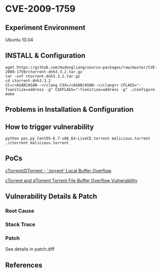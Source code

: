# CVE-2009-1759

## Experiment Environment

Ubuntu 10.04

## INSTALL & Configuration

```
wget https://github.com/mudongliang/source-packages/raw/master/CVE-2009-1759/ctorrent-dnh3.3.2.tar.gz
tar -xvf ctorrent-dnh3.3.2.tar.gz
cd ctorrent-dnh3.3.2
CC=/<ASAN|ASAN-->/clang CXX=/<ASAN|ASAN-->/clang++ CFLAGS="-fsanitize=address -g" CXXFLAGS="-fsanitize=address -g" ./configure
make
```

## Problems in Installation & Configuration


## How to trigger vulnerability

```
python poc.py CentOS-6.7-x86_64-LiveCD.torrent malicious.torrent
./ctorrent malicious.torrent
```

## PoCs

[cTorrent/DTorrent - '.torrent' Local Buffer Overflow](https://www.exploit-db.com/exploits/8470/)

[cTorrent and dTorrent Torrent File Buffer Overflow Vulnerability](https://www.securityfocus.com/bid/34584/exploit)

## Vulnerability Details & Patch

### Root Cause

### Stack Trace

### Patch

See details in patch.diff

## References
